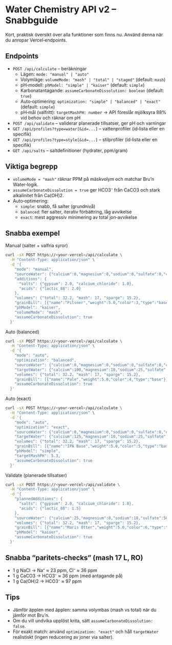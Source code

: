 # Water Chemistry API v2 – Snabbguide

Kort, praktisk översikt över alla funktioner som finns nu. Använd denna när du anropar Vercel‑endpoints.

## Endpoints
- `POST /api/calculate` – beräkningar
  - Lägen: `mode: "manual" | "auto"`
  - Volymläge: `volumeMode: "mash" | "total" | "staged"` (default: `mash`)
  - pH‑modell: `phModel: "simple" | "kaiser"` (default: `simple`)
  - Karbonatantagande: `assumeCarbonateDissolution: boolean` (default: `true`)
  - Auto‑optimering: `optimization: "simple" | "balanced" | "exact"` (default: `simple`)
  - pH‑mål (valfritt): `targetMashPH: number` → API föreslår mjölksyra 88% vid behov och räknar om pH
- `POST /api/validate` – validerar planerade tillsatser, ger pH och varningar
- `GET /api/profiles?type=water[&id=...]` – vattenprofiler (id‑lista eller en specifik)
- `GET /api/profiles?type=style[&id=...]` – stilprofiler (id‑lista eller en specifik)
- `GET /api/salts` – saltdefinitioner (hydrater, ppm/gram)

## Viktiga begrepp
- `volumeMode = "mash"` räknar PPM på mäskvolym och matchar Bru’n Water‑logik.
- `assumeCarbonateDissolution = true` ger HCO3⁻ från CaCO3 och stark alkalinitet från Ca(OH)2.
- Auto‑optimering:
  - `simple`: snabb, få salter (grundnivå)
  - `balanced`: fler salter, iterativ förbättring, låg avvikelse
  - `exact`: mest aggressiv minimering av total jon‑avvikelse

## Snabba exempel

Manual (salter + valfria syror)
```bash
curl -sX POST https://<your-vercel>/api/calculate \
  -H "Content-Type: application/json" \
  -d '{
    "mode": "manual",
    "sourceWater": {"calcium":0,"magnesium":0,"sodium":0,"sulfate":0,"chloride":0,"bicarbonate":0},
    "additions": {
      "salts": {"gypsum": 2.0, "calcium_chloride": 1.0},
      "acids": {"lactic_88": 2.0}
    },
    "volumes": {"total": 32.2, "mash": 17, "sparge": 15.2},
    "grainBill": [{"name":"Pilsner","weight":5.0,"color":3,"type":"base"}],
    "phModel": "kaiser",
    "volumeMode": "mash",
    "assumeCarbonateDissolution": true
  }'
```

Auto (balanced)
```bash
curl -sX POST https://<your-vercel>/api/calculate \
  -H "Content-Type: application/json" \
  -d '{
    "mode": "auto",
    "optimization": "balanced",
    "sourceWater": {"calcium":0,"magnesium":0,"sodium":0,"sulfate":0,"chloride":0,"bicarbonate":0},
    "targetWater": {"calcium":100,"magnesium":10,"sodium":25,"sulfate":175,"chloride":75,"bicarbonate":40},
    "volumes": {"total": 32.2, "mash": 17, "sparge": 15.2},
    "grainBill": [{"name":"Pale","weight":5.0,"color":4,"type":"base"}],
    "assumeCarbonateDissolution": true
  }'
```

Auto (exact)
```bash
curl -sX POST https://<your-vercel>/api/calculate \
  -H "Content-Type: application/json" \
  -d '{
    "mode": "auto",
    "optimization": "exact",
    "sourceWater": {"calcium":0,"magnesium":0,"sodium":0,"sulfate":0,"chloride":0,"bicarbonate":0},
    "targetWater": {"calcium":125,"magnesium":10,"sodium":25,"sulfate":300,"chloride":75,"bicarbonate":30},
    "volumes": {"total": 32.2, "mash": 17, "sparge": 15.2},
    "grainBill": [{"name":"IPA Base","weight":5.0,"color":5,"type":"base"}],
    "phModel": "simple",
    "targetMashPH": 5.3,
    "assumeCarbonateDissolution": true
  }'
```

Validate (planerade tillsatser)
```bash
curl -sX POST https://<your-vercel>/api/validate \
  -H "Content-Type: application/json" \
  -d '{
    "plannedAdditions": {
      "salts": {"gypsum": 2.0, "calcium_chloride": 1.0},
      "acids": {"lactic_88": 1.5}
    },
    "sourceWater": {"calcium":25,"magnesium":8,"sodium":10,"sulfate":50,"chloride":30,"bicarbonate":80},
    "volumes": {"total": 32.2, "mash": 17, "sparge": 15.2},
    "grainBill": [{"name":"Maris Otter","weight":5.0,"color":6,"type":"base"}],
    "phModel": "kaiser",
    "assumeCarbonateDissolution": true
  }'
```

## Snabba “paritets‑checks” (mash 17 L, RO)
- 1 g NaCl → Na⁺ ≈ 23 ppm, Cl⁻ ≈ 36 ppm
- 1 g CaCO3 → HCO3⁻ ≈ 36 ppm (med antagande på)
- 1 g Ca(OH)2 → HCO3⁻ ≈ 97 ppm

## Tips
- Jämför äpplen med äpplen: samma volymbas (mash vs total) när du jämför mot Bru’n.
- Om du vill undvika upplöst krita, sätt `assumeCarbonateDissolution: false`.
- För exakt match: använd `optimization: "exact"` och håll `targetWater` realistiskt (ingen reducering av joner via salter).
